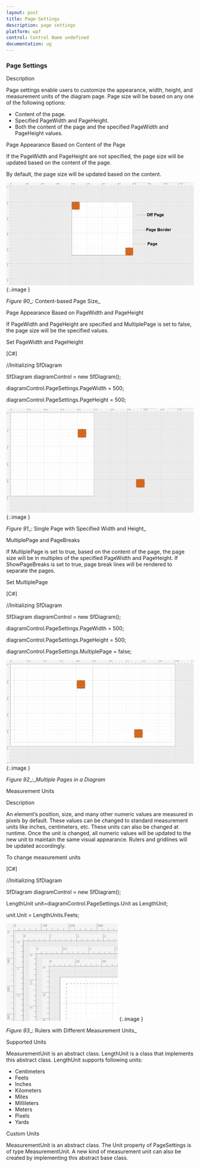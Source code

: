 ```yaml
---
layout: post
title: Page-Settings
description: page settings
platform: wpf
control: Control Name undefined
documentation: ug
---
```


### Page Settings

Description

Page settings enable users to customize the appearance, width, height, and measurement units of the diagram page. Page size will be based on any one of the following options:

* Content of the page.
* Specified PageWidth and PageHeight.
* Both the content of the page and the specified PageWidth and PageHeight values.





Page Appearance Based on Content of the Page

If the PageWidth and PageHeight are not specified, the page size will be updated based on the content of the page.



By default, the page size will be updated based on the content.



![](Page-Settings_images/Page-Settings_img1.png)
{:.image }


_Figure_ _90__: Content-based Page Size_



Page Appearance Based on PageWidth and PageHeight

If PageWidth and PageHeight are specified and MultiplePage is set to false, the page size will be the specified values.



Set PageWidth and PageHeight



[C#]

//Initializing SfDiagram

SfDiagram diagramControl = new SfDiagram();

diagramControl.PageSettings.PageWidth = 500;

diagramControl.PageSettings.PageHeight = 500;









![](Page-Settings_images/Page-Settings_img2.png)
{:.image }




_Figure_ _91__: Single Page with Specified Width and Height_



MultiplePage and PageBreaks

If MultiplePage is set to true, based on the content of the page, the page size will be in multiples of the specified PageWidth and PageHeight. If ShowPageBreaks is set to true, page break lines will be rendered to separate the pages.



Set MultiplePage

[C#]

//Initializing SfDiagram

SfDiagram diagramControl = new SfDiagram();

diagramControl.PageSettings.PageWidth = 500;

diagramControl.PageSettings.PageHeight = 500;

diagramControl.PageSettings.MultiplePage = false;







![](Page-Settings_images/Page-Settings_img3.png)
{:.image }




_Figure_ _92__:__Multiple Pages in a Diagram_



Measurement Units

Description

An element’s position, size, and many other numeric values are measured in pixels by default. These values can be changed to standard measurement units like inches, centimeters, etc. These units can also be changed at runtime. Once the unit is changed, all numeric values will be updated to the new unit to maintain the same visual appearance. Rulers and gridlines will be updated accordingly.



To change measurement units

[C#]

//Initializing SfDiagram

SfDiagram diagramControl = new SfDiagram();

LengthUnit unit=diagramControl.PageSettings.Unit as LengthUnit;

unit.Unit = LengthUnits.Feets;







![C:/Users/Admin/Desktop/Whats New/Rulers and Units.png](Page-Settings_images/Page-Settings_img4.png)
{:.image }


_Figure_ _93__: Rulers with Different Measurement Units_

Supported Units

MeasurementUnit is an abstract class. LengthUnit is a class that implements this abstract class. LengthUnit supports following units:



* Centimeters
* Feets
* Inches
* Kilometers
* Miles
* Millileters
* Meters
* Pixels
* Yards



Custom Units

MeasurementUnit is an abstract class. The Unit property of PageSettings is of type MeasurementUnit. A new kind of measurement unit can also be created by implementing this abstract base class.


